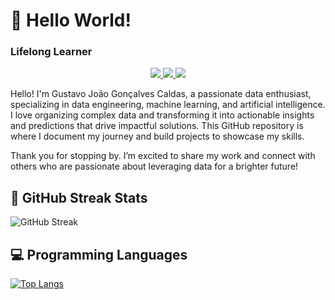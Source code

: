 # 👋 Hello World! 
### Lifelong Learner

<p align="center">
  <!-- LinkedIn -->
  <a href="https://www.linkedin.com/in/gustavocaldas0/" target="_blank" rel="noopener noreferrer">
    <img src="https://img.shields.io/badge/-LinkedIn-blue?style=flat-square&logo=LinkedIn&logoColor=white">
  </a>

  <!-- Gmail -->
  <a href="mailto:gj.goncalvescaldas@gmail.com">
    <img src="https://img.shields.io/badge/-Gmail-red?style=flat-square&logo=Gmail&logoColor=white">
  </a>

  <!-- Website -->
  <a href="https://gj-goncalvescaldas.github.io/" target="_blank" rel="noopener noreferrer">
    <img src="https://img.shields.io/badge/-Website-green?style=flat-square&logo=Google-Chrome&logoColor=white">
  </a>
</p>

Hello! I'm Gustavo João Gonçalves Caldas, a passionate data enthusiast, specializing in data engineering, machine learning, and artificial intelligence. I love organizing complex data and transforming it into actionable insights and predictions that drive impactful solutions. This GitHub repository is where I document my journey and build projects to showcase my skills.

Thank you for stopping by. I’m excited to share my work and connect with others who are passionate about leveraging data for a brighter future!

## 📅 GitHub Streak Stats

<!--GITHUB_STREAK-->
![GitHub Streak](https://github-readme-streak-stats-ten-zeta.vercel.app/?user=gj-goncalvescaldas&theme=shades-of-purple&hide_border=true&date_format=M%20j%5B%2C%20Y%5D&timestamp=1758096195)
<!--GITHUB_STREAK-->

## 💻 Programming Languages

[![Top Langs](https://github-readme-stats.vercel.app/api/top-langs/?username=gj-goncalvescaldas&layout=compact)](https://github.com/gj-goncalvescaldas)
